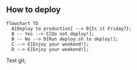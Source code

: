 ## How to deploy

```mermaid
flowchart TD
  A[Deploy to production] --> B{Is it Friday?};
  B -- Yes --> C[Do not deploy!];
  B -- No --> D[Run deploy.sh to deploy!];
  C --> E[Enjoy your weekend!];
  D --> E[Enjoy your weekend!];
```

Test git; 
